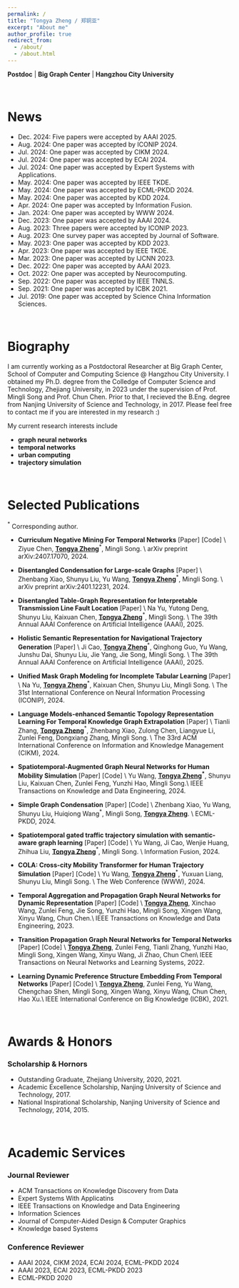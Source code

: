 ```yaml
---
permalink: /
title: "Tongya Zheng / 郑铜亚"
excerpt: "About me"
author_profile: true
redirect_from: 
  - /about/
  - /about.html
---
```


**Postdoc** \| **Big Graph Center** \| **Hangzhou City University**

<br>

News
======
- Dec. 2024: Five papers were accepted by <a href="https://aaai.org/conference/aaai/aaai-25/" target="_blank" style="text-decoration: none">AAAI 2025</a>.
- Aug. 2024: One paper was accepted by <a href="https://iconip2024.org/" target="_blank" style="text-decoration: none">ICONIP 2024</a>.
- Jul. 2024: One paper was accepted by <a href="https://dl.acm.org/doi/10.1145/3627673.3679602" target="_blank" style="text-decoration: none">CIKM 2024</a>.
- Jul. 2024: One paper was accepted by <a href="https://www.ecai2024.eu/programme/accepted-papers" target="_blank" style="text-decoration: none">ECAI 2024</a>.
- Jul. 2024: One paper was accepted by <a href="https://doi.org/10.1016/j.eswa.2024.124691" target="_blank" style="text-decoration: none">Expert Systems with Applications</a>.
- May. 2024: One paper was accepted by <a href="https://ieeexplore.ieee.org/xpl/RecentIssue.jsp?punumber=69" target="_blank" style="text-decoration: none">IEEE TKDE</a>.
- May. 2024: One paper was accepted by <a href="https://ecmlpkdd.org/2024/" target="_blank" style="text-decoration: none">ECML-PKDD 2024</a>.
- May. 2024: One paper was accepted by <a href="https://kdd2024.kdd.org/" target="_blank" style="text-decoration: none">KDD 2024</a>.
- Apr. 2024: One paper was accepted by <a href="https://www.sciencedirect.com/science/article/pii/S156625352400182" target="_blank" style="text-decoration: none">Information Fusion</a>.
- Jan. 2024: One paper was accepted by <a href="https://www2024.thewebconf.org/" target="_blank" style="text-decoration: none">WWW 2024</a>.
- Dec. 2023: One paper was accepted by <a href="https://aaai.org/aaai-conference/" target="_blank" style="text-decoration: none">AAAI 2024</a>.
- Aug. 2023: Three papers were accepted by <a href="http://iconip2023.org/" target="_blank" style="text-decoration: none">ICONIP 2023</a>.
- Aug. 2023: One survey paper was accepted by <a href="https://www.jos.org.cn/josen/article/abstract/mi007" target="_blank" style="text-decoration: none">Journal of Software</a>.
- May. 2023: One paper was accepted by <a href="https://dl.acm.org/doi/abs/10.1145/3580305.3599388" target="_blank" style="text-decoration: none">KDD 2023</a>.
- Apr. 2023: One paper was accepted by <a href="https://ieeexplore.ieee.org/abstract/document/10094005" target="_blank" style="text-decoration: none">IEEE TKDE</a>.
- Mar. 2023: One paper was accepted by <a href="https://ieeexplore.ieee.org/abstract/document/10191131" target="_blank" style="text-decoration: none">IJCNN 2023</a>.
- Dec. 2022: One paper was accepted by <a href="https://ojs.aaai.org/index.php/AAAI/article/view/26370" target="_blank" style="text-decoration: none">AAAI 2023</a>.
- Oct. 2022: One paper was accepted by <a href="https://www.sciencedirect.com/science/article/pii/S0925231222009961" target="_blank" style="text-decoration: none">Neurocomputing</a>.
- Sep. 2022: One paper was accepted by <a href="https://ieeexplore.ieee.org/abstract/document/9955364" target="_blank" style="text-decoration: none">IEEE TNNLS</a>.
- Sep. 2021: One paper was accepted by <a href="https://ieeexplore.ieee.org/abstract/document/9667681" target="_blank" style="text-decoration: none">ICBK 2021</a>.
- Jul. 2019: One paper was accepted by <a href="https://link.springer.com/article/10.1007/s11432-018-9834-8" target="_blank" style="text-decoration: none">Science China Information Sciences</a>.

<br>


Biography
======

I am currently working as a Postdoctoral Researcher at <a href="http://biggraph.hzcu.edu.cn/col/col8923/index.html" target="_blank" style="text-decoration: none">Big Graph Center</a>, School of Computer and Computing Science @ <a href="http://english.hzcu.edu.cn/" target="_blank" style="text-decoration: none">Hangzhou City University</a>. I obtained my Ph.D. degree from the Colledge of Computer Science and Technology, <a href="https://www.zju.edu.cn/english/" target="_blank" style="text-decoration: none">Zhejiang University</a>, in 2023 under the supervision of Prof. <a href="https://person.zju.edu.cn/en/msong" target="_blank" style="text-decoration: none">Mingli Song</a> and Prof. <a href="https://person.zju.edu.cn/en/0082004" target="_blank" style="text-decoration: none">Chun Chen</a>. Prior to that, I recieved the B.Eng. degree from <a href="https://english.njust.edu.cn/" target="_blank" style="text-decoration: none">Nanjing University of Science and Technology</a>, in 2017. Please feel free to contact me if you are interested in my research :)

My current research interests include 
- **graph neural networks**
- **temporal networks**
- **urban computing**
- **trajectory simulation**

<br>

Selected Publications
======

$^*$ Corresponding author.

- **Curriculum Negative Mining For Temporal Networks** <a href="https://arxiv.org/abs/2407.17070" target="_blank" style="text-decoration: none">\[Paper\]</a> <a href="https://github.com/zziyue83/CurNM" target="_blank" style="text-decoration: none">\[Code\]</a>  \\
  Ziyue Chen, **<u>Tongya Zheng</u>**$^*$, Mingli Song. \\
  arXiv preprint arXiv:2407.17070, 2024.

- **Disentangled Condensation for Large-scale Graphs** <a href="https://arxiv.org/abs/2401.12231" target="_blank" style="text-decoration: none">\[Paper\]</a> \\
  Zhenbang Xiao, Shunyu Liu, Yu Wang, **<u>Tongya Zheng</u>**$^*$, Mingli Song. \\
  arXiv preprint arXiv:2401.12231, 2024.

- **Disentangled Table-Graph Representation for Interpretable Transmission Line Fault Location** <a href="https://openreview.net/forum?id=u9vHIPJJeM" target="_blank" style="text-decoration: none">\[Paper\]</a> \\
  Na Yu, Yutong Deng, Shunyu Liu, Kaixuan Chen, **<u>Tongya Zheng</u>**$^*$, Mingli Song. \\
  The 39th Annual AAAI Conference on Artificial Intelligence (AAAI), 2025.

- **Holistic Semantic Representation for Navigational Trajectory Generation** <a href="https://openreview.net/forum?id=wH1Dkg2YeL" target="_blank" style="text-decoration: none">\[Paper\]</a> \\
  Ji Cao, **<u>Tongya Zheng</u>**$^*$, Qinghong Guo, Yu Wang, Junshu Dai, Shunyu Liu, Jie Yang, Jie Song, Mingli Song. \\
  The 39th Annual AAAI Conference on Artificial Intelligence (AAAI), 2025.

- **Unified Mask Graph Modeling for Incomplete Tabular Learning** <a href="" target="_blank" style="text-decoration: none">\[Paper\]</a> \\
  Na Yu, **<u>Tongya Zheng</u>**$^*$, Kaixuan Chen, Shunyu Liu, Mingli Song. \\
  The 31st International Conference on Neural Information Processing (ICONIP), 2024.

- **Language Models-enhanced Semantic Topology Representation Learning For Temporal Knowledge Graph Extrapolation** <a href="https://dl.acm.org/doi/10.1145/3627673.3679602" target="_blank" style="text-decoration: none">\[Paper\]</a> \\
  Tianli Zhang, **<u>Tongya Zheng</u>**$^*$, Zhenbang Xiao, Zulong Chen, Liangyue Li, Zunlei Feng, Dongxiang Zhang, Mingli Song. \\
  The 33rd ACM International Conference on Information and Knowledge Management (CIKM), 2024.

- **Spatiotemporal-Augmented Graph Neural Networks for Human Mobility Simulation** <a href="https://arxiv.org/abs/2306.09381" target="_blank" style="text-decoration: none">\[Paper\]</a> <a href="https://github.com/Star607/STAR-TKDE" target="_blank" style="text-decoration: none">\[Code\]</a> \\
  Yu Wang, **<u>Tongya Zheng</u>$^*$**, Shunyu Liu, Kaixuan Chen, Zunlei Feng, Yunzhi Hao, Mingli Song.\\
  IEEE Transactions on Knowledge and Data Engineering, 2024.

- **Simple Graph Condensation** <a href="https://arxiv.org/abs/2403.14951" target="_blank" style="text-decoration: none">\[Paper\]</a> <a href="https://github.com/BangHonor/SimGC" target="_blank" style="text-decoration: none">\[Code\]</a> \\
  Zhenbang Xiao, Yu Wang, Shunyu Liu, Huiqiong Wang$^*$, Mingli Song, **<u>Tongya Zheng</u>**. \\
  ECML-PKDD, 2024.

- **Spatiotemporal gated traffic trajectory simulation with semantic-aware graph learning** <a href="https://www.sciencedirect.com/science/article/pii/S1566253524001829" target="_blank" style="text-decoration: none">\[Paper\]</a> <a href="https://github.com/Star607/STEGA" target="_blank" style="text-decoration: none">\[Code\]</a> \\
  Yu Wang, Ji Cao, Wenjie Huang, Zhihua Liu, **<u>Tongya Zheng</u>**$^*$, Mingli Song. \\
  Information Fusion, 2024.
  
- **COLA: Cross-city Mobility Transformer for Human Trajectory Simulation** <a href="https://dl.acm.org/doi/abs/10.1145/3589334.3645469" target="_blank" style="text-decoration: none">\[Paper\]</a> <a href="https://github.com/Star607/Cross-city-Mobility-Transformer" target="_blank" style="text-decoration: none">\[Code\]</a> \\
  Yu Wang, **<u>Tongya Zheng</u>**$^*$, Yuxuan Liang, Shunyu Liu, Mingli Song. \\
  The Web Conference (WWW), 2024.

- **Temporal Aggregation and Propagation Graph Neural Networks for Dynamic Representation** <a href="https://ieeexplore.ieee.org/abstract/document/10094005" target="_blank" style="text-decoration: none">\[Paper\]</a> <a href="https://github.com/doujiang-zheng/TAP-GNN" target="_blank" style="text-decoration: none">\[Code\]</a> \\
  **<u>Tongya Zheng</u>**, Xinchao Wang, Zunlei Feng, Jie Song, Yunzhi Hao, Mingli Song, Xingen Wang, Xinyu Wang, Chun Chen.\\
  IEEE Transactions on Knowledge and Data Engineering, 2023.

- **Transition Propagation Graph Neural Networks for Temporal Networks** <a href="https://ieeexplore.ieee.org/abstract/document/9955364" target="_blank" style="text-decoration: none">\[Paper\]</a> <a href="https://github.com/doujiang-zheng/TIP-GNN" target="_blank" style="text-decoration: none">\[Code\]</a> \\
  **<u>Tongya Zheng</u>**, Zunlei Feng, Tianli Zhang, Yunzhi Hao, Mingli Song, Xingen Wang, Xinyu Wang, Ji Zhao, Chun Chen\\
  IEEE Transactions on Neural Networks and Learning Systems, 2022.

- **Learning Dynamic Preference Structure Embedding From Temporal Networks** <a href="https://ieeexplore.ieee.org/abstract/document/9667681" target="_blank" style="text-decoration: none">\[Paper\]</a> <a href="https://github.com/doujiang-zheng/Dynamic-Preference-Structure" target="_blank" style="text-decoration: none">\[Code\]</a> \\
  **<u>Tongya Zheng</u>**, Zunlei Feng, Yu Wang, Chengchao Shen, Mingli Song, Xingen Wang, Xinyu Wang, Chun Chen, Hao Xu.\\
  IEEE International Conference on Big Knowledge (ICBK), 2021.

<br>

Awards & Honors
======

### Scholarship & Hornors
  - Outstanding Graduate, Zhejiang University, 2020, 2021.
  - Academic Excellence Scholarship, Nanjing University of Science and Technology, 2017.
  - National Inspirational Scholarship, Nanjing University of Science and Technology, 2014, 2015.

<br>

Academic Services
======


### Journal Reviewer
  - ACM Transactions on Knowledge Discovery from Data
  - Expert Systems With Applicatins
  - IEEE Transactions on Knowledge and Data Engineering
  - Information Sciences
  - Journal of Computer-Aided Design & Computer Graphics
  - Knowledge based Systems

### Conference Reviewer
  - AAAI 2024, CIKM 2024, ECAI 2024, ECML-PKDD 2024
  - AAAI 2023, ECAI 2023, ECML-PKDD 2023
  - ECML-PKDD 2020

